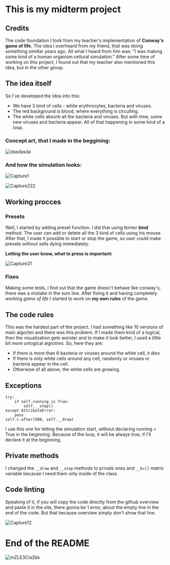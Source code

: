 # This is my midterm project

## Credits
The code foundation I took from my teacher's implementation of **Conway's game of life.**
The idea I overheard from my friend, that was doing something simillar years ago. All what I heard from him was: "I was making some kind of a human organism cellural simulation." After some time of working on this project, I found out that my teacher also mentioned this idea, but in the other group.

## The idea itself
So I've developed the idea into this:
- We have 3 kind of cells - white erythrocytes, bacteria and viruses. 
- The red background is blood, where everything is circulling.
- The white cells absorb all the bacteria and viruses. But with time, some new viruses and bacteria appear. All of that happening in some kind of a loop.
</a>

### Сoncept art, that I made in the beggining:

![dasdasda](https://user-images.githubusercontent.com/96371464/161592696-4a0e277d-57cc-4d35-bb5d-27cb671bf801.png)

### And how the simulation looks:

![Capture1](https://user-images.githubusercontent.com/96371464/161593121-399a5003-2477-4990-867b-6c84641ebd0e.PNG)

![Capture222](https://user-images.githubusercontent.com/96371464/161748590-3ea59143-bdee-4cbe-98b8-d9d7006a8f5d.PNG)

## Working procces
### Presets
Well, I started by adding preset function. I did that using tkinter **bind** method.
The user can add or delete all the 3 kind of cells using his mouse.
After that, I made it possible to start or stop the game, so user could make presets without sells dying immediately.

**Letting the user know, what to press is important:**

![Capture21](https://user-images.githubusercontent.com/96371464/161592851-9779baa6-3e75-426b-910e-78997074f3a3.PNG)

### Fixes
Making some tests, i find out that the game doesn't behave like conway's, there was a mistake in the sum line. After fixing it and having completely working _game of life_ I started to work on **my own rules** of the game.

## The code rules
This was the hardest part of the project. I had something like 10 versions of main algoritm and there was this problem. If I made them kind of a logical, then the visualization gets worster and to make it look better, I used a little bit more unlogical algrotims. So, here they are:
- If there is more than 6 bacteria or viruses around the white cell, it dies
- If there is only white cells around any cell, randomly or viruses or bacteria appear in the cell.
- Otherwise of all above, the white cells are growing.
</a>

## Exceptions
```       
try:
    if self.running is True:
        self.__step()
except AttributeError:
    pass
self.c.after(500, self.__draw)
```
I use this one for letting the simulation start, without declaring running = True in the beginning. Because of the loop, it will be always true, if I'll declare it at the beginning.

## Private methods
I changed the `__draw` and `__step` methods to private ones and `__b=[]` matrix variable because I need them only inside of the class.

## Code linting
Speaking of it, if you will copy the code directly from the github overview and paste it in the site, there gonna be 1 error, about the empty line in the end of the code. But that because overview simply don't show that line.

![Capture12](https://user-images.githubusercontent.com/96371464/161601709-86394b46-cb92-41d8-b57e-3e08411b91f2.PNG)

# End of the README

![mZLE3Cia2bk](https://user-images.githubusercontent.com/96371464/161602585-2238abb3-b559-4d90-9233-6734ee336b9b.png)

